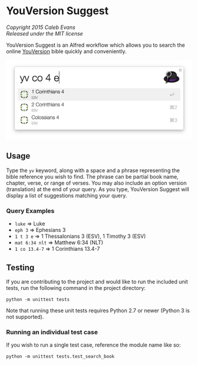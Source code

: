 # YouVersion Suggest

*Copyright 2015 Caleb Evans*  
*Released under the MIT license*

YouVersion Suggest is an Alfred workflow which allows you to search the online [YouVersion](https://www.youversion.com/) bible quickly and conveniently.

![YouVersion Suggest in action](screenshot.png)

## Usage

Type the `yv` keyword, along with a space and a phrase representing the bible reference you wish to find. The phrase can be partial book name, chapter, verse, or range of verses. You may also include an option version (translation) at the end of your query. As you type, YouVersion Suggest will display a list of suggestions matching your query.

### Query Examples

* `luke` => Luke
* `eph 3` => Ephesians 3
* `1 t 3 e` => 1 Thessalonians 3 (ESV), 1 Timothy 3 (ESV)
* `mat 6:34 nlt` => Matthew 6:34 (NLT)
* `1 co 13.4-7` => 1 Corinthians 13.4-7

## Testing

If you are contributing to the project and would like to run the included unit tests, run the following command in the project directory:

```
python -m unittest tests
```

Note that running these unit tests requires Python 2.7 or newer (Python 3 is not supported).

### Running an individual test case

If you wish to run a single test case, reference the module name like so:

```
python -m unittest tests.test_search_book
```
